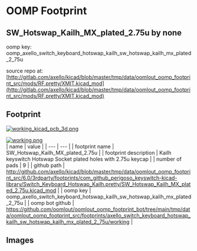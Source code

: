 # OOMP Footprint  
## SW_Hotswap_Kailh_MX_plated_2.75u  by none  
  
oomp key: oomp_axello_switch_keyboard_hotswap_kailh_sw_hotswap_kailh_mx_plated_2_75u  
  
source repo at: [http://gitlab.com/axello/kicad/blob/master/tmp/data/oomlout_oomp_footprint_src/mods/RF.pretty/XMIT.kicad_mod](http://gitlab.com/axello/kicad/blob/master/tmp/data/oomlout_oomp_footprint_src/mods/RF.pretty/XMIT.kicad_mod)  
## Footprint  
  
[![working_kicad_pcb_3d.png](working_kicad_pcb_3d_600.png)](working_kicad_pcb_3d.png)  
  
[![working.png](working_600.png)](working.png)  
| name | value | 
| --- | --- | 
| footprint name | SW_Hotswap_Kailh_MX_plated_2.75u | 
| footprint description | Kailh keyswitch Hotswap Socket plated holes with 2.75u keycap | 
| number of pads | 9 | 
| github path | http://github.com/axello/kicad/blob/master/tmp/data/oomlout_oomp_footprint_src/6.0/3rdparty/footprints/com_github_perigoso_keyswitch-kicad-library/Switch_Keyboard_Hotswap_Kailh.pretty/SW_Hotswap_Kailh_MX_plated_2.75u.kicad_mod | 
| oomp key | oomp_axello_switch_keyboard_hotswap_kailh_sw_hotswap_kailh_mx_plated_2_75u | 
| oomp bot github | https://github.com/oomlout/oomlout_oomp_footprint_bot/tree/main/tmp/data/oomlout_oomp_footprint_src/footprints/axello_switch_keyboard_hotswap_kailh_sw_hotswap_kailh_mx_plated_2_75u/working | 
## Images  
